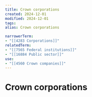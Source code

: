 ```yaml
---
title: Crown corporations
created: 2024-12-01
modified: 2024-12-01
tags: 
alias: Crown corporations

narrowerTerm:
- "[[4283 Corporations]]"
relatedTerm:
- "[[7565 Federal institutions]]"
- "[[16884 Public sector]]"
use:
- "[[4560 Crown companies]]"
---
```

# Crown corporations
